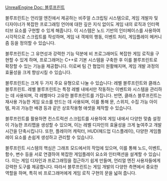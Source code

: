 [UnrealEngine Doc: 블루프린트](https://docs.unrealengine.com/4.27/ko/ProgrammingAndScripting/Blueprints/GettingStarted/)

블루프린트는 언리얼 엔진에서 제공하는 비주얼 스크립팅 시스템으로, 게임 개발자 및 디자이너가 복잡한 프로그래밍 언어에 대한 깊은 지식 없이도 게임 내의 로직과 인터랙티브 요소를 구현할 수 있게 해줍니다. 이 시스템은 노드 기반의 인터페이스를 사용하여 시각적으로 스크립트를 작성하며, 게임 내 객체의 행동, 이벤트 처리, 게임플레이 메커니즘 등을 정의할 수 있습니다.

블루프린트는 그 유연성과 강력한 기능 덕분에 비 프로그래머도 복잡한 게임 로직을 구현할 수 있게 하며, 프로그래머는 C++로 기본 시스템을 구축한 후 이를 블루프린트로 확장할 수 있는 기능을 제공합니다. 이로써 팀 간 협업이 원활해지며, 게임 개발 과정의 효율성을 크게 향상시킬 수 있습니다.

블루프린트는 크게 두 가지 주요 유형으로 나눌 수 있습니다: 레벨 블루프린트와 클래스 블루프린트. 레벨 블루프린트는 특정 레벨 내에서만 작동하는 이벤트와 시스템을 관리하는 데 사용되며, 각 레벨마다 고유한 블루프린트를 가집니다. 반면, 클래스 블루프린트는 재사용 가능한 게임 요소를 만드는 데 사용되며, 이를 통해 문, 스위치, 수집 가능 아이템, 파괴 가능한 배경 등과 같은 상호작용형 애셋을 제작할 수 있습니다.

블루프린트를 활용하면 컨스트럭션 스크립트를 사용하여 게임 내에서 다양한 맞춤 설정이 가능한 프리팹을 생성할 수 있으며, 이는 레벨 디자인의 효율성을 크게 높여주고 개발 시간을 단축시킵니다. 또한, 플레이어 캐릭터, HUD(헤드업 디스플레이), 다양한 게임플레이 요소를 손쉽게 생성하고 관리할 수 있습니다.

블루프린트 시스템의 핵심은 그래프 모드에서의 작업에 있으며, 이를 통해 노드, 이벤트, 함수, 변수 등을 서로 연결하여 복잡한 게임플레이 요소와 인터랙션을 설계할 수 있습니다. 이는 게임 디자인과 프로그래밍을 접근하기 쉽게 만들며, 언리얼 엔진 사용자들에게 강력한 도구를 제공합니다. 따라서 블루프린트는 게임 개발의 다양한 측면에서 중요한 역할을 하며, 특히 비 프로그래머에게 게임 로직 구현의 문을 넓혀 줍니다.
